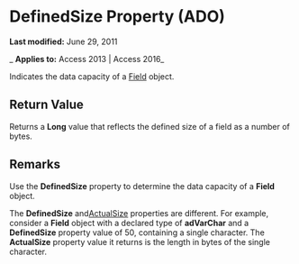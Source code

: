 
# DefinedSize Property (ADO)

 **Last modified:** June 29, 2011

 _ **Applies to:** Access 2013 | Access 2016_



Indicates the data capacity of a [Field](1dbd535e-48ad-a5c8-a1b2-6776c1e3e19d.md) object.

## Return Value

Returns a  **Long** value that reflects the defined size of a field as a number of bytes.


## Remarks

Use the  **DefinedSize** property to determine the data capacity of a **Field** object.

The  **DefinedSize** and[ActualSize](020a414d-e6aa-5fb9-9b77-bd9d10124f8a.md) properties are different. For example, consider a **Field** object with a declared type of **adVarChar** and a **DefinedSize** property value of 50, containing a single character. The **ActualSize** property value it returns is the length in bytes of the single character.

